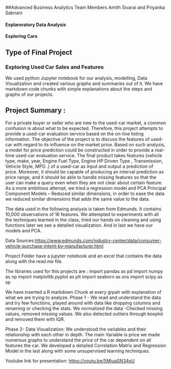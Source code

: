 ##Advanced Business Analytics 
Team Members
Amith Sivarai and Priyanka Sabnani



#### Explaroratory Data Analysis 
#### Exploring Cars 

## Type of Final Project

### Exploring Used Car Sales and Features 
We used python Jupyter notebook for our analysis, modelling,  Data Visualization and created various graphs and summaries out of it. 
We have markdown code chunks with simple explanations about the steps and graphs of our projects. 

## Project Summary : 
For a private buyer or seller who are new to the used-car market, a common confusion is about what to be expected. Therefore, this project attempts to provide a used-car evaluation service based on the on-line listing information.
The objective of the project is to discuss the features of used-car with regard to its influence on the market price. Based on such analysis, a model for price prediction could be constructed in order to provide a real-time used-car evaluation service. The final product takes features (vehicle type, make, year, Engine Fuel Type, Engine HP Driven Type , Transmission, Vehicle Style, MPG .) of a used-car as input and output a prediction of price. Moreover, it should be capable of producing an interval prediction as price range, and it should be able to handle missing features so that the user can make a query even when they are not clear about certain feature. As a more ambitious attempt, we tried a regression model and PCA Principal Component Models – Reduced similar dimensions, in order to ease the data we reduced similar dimensions that adds the same value to the data. 

The data used in the following analysis is taken from Edmunds. It contains 10,000 observations of 16 features. We attempted to experiments with all the techniques learned in the class, tried our hands on cleaning and using functions later we see a detailed visualization. And in last we have our models and PCA. 


Data Sources:https://www.edmunds.com/industry-center/data/consumer-vehicle-purchase-intent-by-manufacturer.html

Project Folder have a jupyter notebook and an excel that contains the data along with the read.me file. 

The libraries used for this projects are :
import pandas as pd 
import numpy as np
import matplotlib.pyplot as plt
import seaborn as sns
import scipy as sp

We have inserted a R markdown Chunk at every grpah with explanation of what we are trying to analyze. 
Phase 1 - We read and understand the data and try few functions, played around with data like dropping columns and renaming or checking the stats. 
We normalized the data -Checked missing values, removed missing values. We also detected outliers through boxplot and removed them with IQR. 

Phase 2-
Data Visualization: 
We understood the variables and their relationship with each other in depth. The main Variable is price we made numerous graphs to understand the price of the car dependent on all features the car. 
We developed a detailed Correlation Matrix and Regression Model in the last along with some unsupervised learning techniques.  

Youtube link for presentation: https://youtu.be/5MiuaSN34oU

